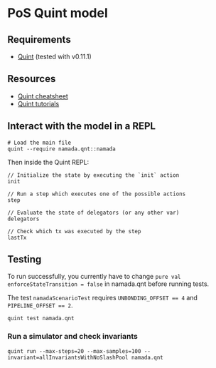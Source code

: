 # PoS Quint model

## Requirements

- [Quint](https://github.com/informalsystems/quint) (tested with v0.11.1)

## Resources

- [Quint cheatsheet](https://github.com/informalsystems/quint/blob/main/doc/quint-cheatsheet.pdf)
- [Quint tutorials](https://github.com/informalsystems/quint/tree/main/tutorials)

## Interact with the model in a REPL

```shell
# Load the main file
quint --require namada.qnt::namada
```

Then inside the Quint REPL:

```quint
// Initialize the state by executing the `init` action
init

// Run a step which executes one of the possible actions
step

// Evaluate the state of delegators (or any other var)
delegators

// Check which tx was executed by the step
lastTx
```

## Testing

To run successfully, you currently have to change `pure val enforceStateTransition = false` in namada.qnt before running tests.

The test `namadaScenarioTest` requires `UNBONDING_OFFSET == 4` and `PIPELINE_OFFSET == 2`.

```shell
quint test namada.qnt
```

### Run a simulator and check invariants

```shell
quint run --max-steps=20 --max-samples=100 --invariant=allInvariantsWithNoSlashPool namada.qnt
```
